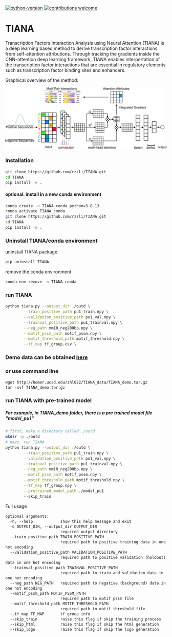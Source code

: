 [![python-version](https://img.shields.io/badge/python-3.9-blue.svg)](https://www.python.org/downloads/release/python-390/)
[![contributions welcome](https://img.shields.io/badge/contributions-welcome-brightgreen.svg?style=flat)](https://github.com/rzzli/tnasa/issues)

# TIANA
Transcription Factors Interaction Analysis using Neural Attention (TIANA)  is a deep learning based method to derive transcription factor interactions from self-attention attributions. Through tracking the gradients inside the CNN-attention deep learning framework, TIANA enables interpertation of the transcription factor interactions that are essential in regulatory elements such as transcription factor binding sites and enhancers.

Graphical overview of the method:

<p align="center">
<img src="https://github.com/rzzli/TIANA/blob/main/image/coverFig1A.jpg"  >
</p>


### Installation
```bash
git clone https://github.com/rzzli/TIANA.git
cd TIANA
pip install -e .
```
#### optional: install in a new conda environment
```bash
conda create -n TIANA_conda python=3.8.13
conda activate TIANA_conda
git clone https://github.com/rzzli/TIANA.git
cd TIANA
pip install -e .
```

### Uninstall TIANA/conda environment
uninstall TIANA package
```bash
pip uninstall TIANA
```
remove the conda environment
```bash
conda env remove -n TIANA_conda
```

### run TIANA
```bash
python tiana.py --output_dir ./outd \
        --train_positive_path pu1_train.npy \
        --validation_positive_path pu1_val.npy \
        --trainval_positive_path pu1_trainval.npy \
        --neg_path mm10_neg200bp.npy \
        --motif_pssm_path motif_pssm.npy \
        --motif_threshold_path motif_threshold.npy \
        --tf_map tf_group.csv \
```
### Demo data can be obtained [here](http://homer.ucsd.edu/zhl022/TIANA_data/TIANA_demo.tar.gz)
### or use command line
```
wget http://homer.ucsd.edu/zhl022/TIANA_data/TIANA_demo.tar.gz
tar -xvf TIANA_demo.tar.gz
```
### run TIANA with pre-trained model
##### For example, in TIANA_demo folder, there is a pre trained  model file "model_pu1"
```bash
# first, make a directory called ./outd
mkdir -p ./outd
# next, run TIANA
python tiana.py --output_dir ./outd \
        --train_positive_path pu1_train.npy \
        --validation_positive_path pu1_val.npy \
        --trainval_positive_path pu1_trainval.npy \
        --neg_path mm10_neg200bp.npy \
        --motif_pssm_path motif_pssm.npy \
        --motif_threshold_path motif_threshold.npy \
        --tf_map tf_group.npy \
        --pretrained_model_path ./model_pu1
        --skip_train 
```

Full usage
```
optional arguments:
  -h, --help            show this help message and exit
  -o OUTPUT_DIR, --output_dir OUTPUT_DIR
                        required output directory
  --train_positive_path TRAIN_POSITIVE_PATH
                        required path to positive training data in one hot encoding
  --validation_positive_path VALIDATION_POSITIVE_PATH
                        required path to positive validation (holdout) data in one hot encoding
  --trainval_positive_path TRAINVAL_POSITIVE_PATH
                        required path to train and validation data in one hot encoding
  --neg_path NEG_PATH   required path to negative (background) data in one hot encoding
  --motif_pssm_path MOTIF_PSSM_PATH
                        required path to motif pssm file
  --motif_threshold_path MOTIF_THRESHOLD_PATH
                        required path to motif threshold file
  --tf_map TF_MAP       tf group info
  --skip_train          raise this flag if skip the training process
  --skip_html           raise this flag if skip the html generation
  --skip_logo           raise this flag if skip the logo generation
```
